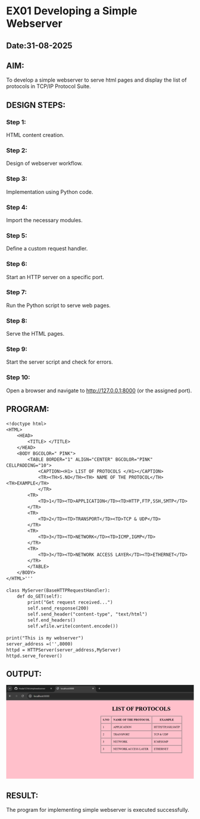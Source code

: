 # EX01 Developing a Simple Webserver
## Date:31-08-2025

## AIM:
To develop a simple webserver to serve html pages and display the list of protocols in TCP/IP Protocol Suite.

## DESIGN STEPS:
### Step 1: 
HTML content creation.

### Step 2:
Design of webserver workflow.

### Step 3:
Implementation using Python code.

### Step 4:
Import the necessary modules.

### Step 5:
Define a custom request handler.

### Step 6:
Start an HTTP server on a specific port.

### Step 7:
Run the Python script to serve web pages.

### Step 8:
Serve the HTML pages.

### Step 9:
Start the server script and check for errors.

### Step 10:
Open a browser and navigate to http://127.0.0.1:8000 (or the assigned port).

## PROGRAM:
```
<!doctype html>
<HTML>
    <HEAD>
        <TITLE> </TITLE>
    </HEAD>
    <BODY BGCOLOR=" PINK">
        <TABLE BORDER="1" ALIGN="CENTER" BGCOLOR="PINK" CELLPADDING="10">
            <CAPTION><H1> LIST OF PROTOCOLS </H1></CAPTION>
            <TR><TH>S.NO</TH><TH> NAME OF THE PROTOCOL</TH><TH>EXAMPLE</TH>
            </TR>
        <TR>
            <TD>1</TD><TD>APPLICATION</TD><TD>HTTP,FTP,SSH,SMTP</TD>
        </TR>
        <TR>
            <TD>2</TD><TD>TRANSPORT</TD><TD>TCP & UDP</TD>
        </TR>
        <TR>
            <TD>3</TD><TD>NETWORK</TD><TD>ICMP,IGMP</TD>
        </TR>
        <TR>
            <TD>3</TD><TD>NETWORK ACCESS LAYER</TD><TD>ETHERNET</TD>
        </TR>
        </TABLE>
    </BODY>
</HTML>'''

class MyServer(BaseHTTPRequestHandler):
    def do_GET(self):
        print("Get request received...")
        self.send_response(200) 
        self.send_header("content-type", "text/html")       
        self.end_headers()
        self.wfile.write(content.encode())

print("This is my webserver") 
server_address =('',8000)
httpd = HTTPServer(server_address,MyServer)
httpd.serve_forever()
```


## OUTPUT:
![Alt text](<Screenshot 2025-08-30 094102.png>)


## RESULT:
The program for implementing simple webserver is executed successfully.
